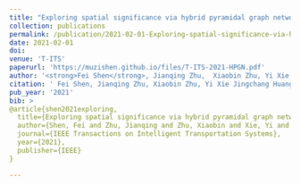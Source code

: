 ```yaml
---
title: "Exploring spatial significance via hybrid pyramidal graph network for vehicle re-identification"
collection: publications
permalink: /publication/2021-02-01-Exploring-spatial-significance-via-hybrid-pyramidal-graph-network-for-vehicle-re-identification
date: 2021-02-01
doi: 
venue: 'T-ITS'
paperurl: 'https://muzishen.github.io/files/T-ITS-2021-HPGN.pdf'
author: '<strong>Fei Shen</strong>, Jianqing Zhu,  Xiaobin Zhu, Yi Xie, Jingchang Huang'
citation: ' Fei Shen, Jianqing Zhu, Xiaobin Zhu, Yi Xie Jingchang Huang, &quot;Exploring spatial significance via hybrid pyramidal graph network for vehicle re-identification, 2021.'
pub_year: '2021'
bib: >
@article{shen2021exploring,
  title={Exploring spatial significance via hybrid pyramidal graph network for vehicle re-identification},
  author={Shen, Fei and Zhu, Jianqing and Zhu, Xiaobin and Xie, Yi and Huang, Jingchang},
  journal={IEEE Transactions on Intelligent Transportation Systems},
  year={2021},
  publisher={IEEE}
}

---
```

